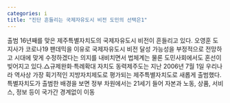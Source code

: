 ```yaml
---
categories: i
title: "진단 흔들리는 국제자유도시 비전 도민의 선택은1"
---
```

출범 16년째를 맞은 제주특별자치도의 국제자유도시 비전이 흔들리고 있다. 오영훈 도지사가 코로나19 팬데믹을 이유로 국제자유도시 비전 달성 가능성을 부정적으로 전망하고 시대에 맞게 수정하겠다는 의지를 내비치면서 법체계는 물론 도민사회에서도 혼선이 빚어지고 있다.△규제완화·특례확대 자치도 동력제주도는 지난 2006년 7월 1일 우리나라 역사상 가장 획기적인 지방자치제도로 평가되는 제주특별자치도로 새롭게 출범했다.특별자치도가 출범한 배경을 보면 정부 차원에서는 21세기 들어 자본과 노동, 상품, 서비스, 정보 등이 국가간 경계없이 이동